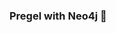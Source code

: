 ### Pregel with Neo4j 🚀



































































































































 


















































































































